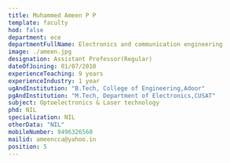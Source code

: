 ```yaml
---
title: Muhammed Ameen P P
template: faculty
hod: false
department: ece
departmentFullName: Electronics and communication engineering
image: ./ameen.jpg
designation: Assistant Professor(Regular)
dateOfJoining: 01/07/2010
experienceTeaching: 9 years
experienceIndustry: 1 year
ugAndInstitution: "B.Tech, College of Engineering,Adoor"
pgAndInstitution: "M.Tech, Department of Electronics,CUSAT"
subject: Optoelectronics & Laser technology
phd: NIL
specialization: NIL
otherData: "NIL"
mobileNumber: 9496326560
mailid: ameencca@yahoo.in
position: 5
---
```


